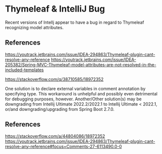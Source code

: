 # Thymeleaf & IntelliJ Bug
Recent versions of Intellj appear to have a bug in regard to Thymeleaf recognizing model attributes.

## References
https://youtrack.jetbrains.com/issue/IDEA-294863/Thymeleaf-plugin-cant-resolve-any-reference
https://youtrack.jetbrains.com/issue/IDEA-205382/Spring-MVC-Thymeleaf-model-attributes-are-not-resolved-in-the-included-templates

https://stackoverflow.com/q/38710585/18972352

One solution is to declare external variables in comment annotation by specifying type. This workaround is unhelpful and possibly even detrimental for debugging purposes, however.
Another/Other solution(s) may be downgrading from Intellij Ultimate 2022.2/2022.1 to Intellij Ultimate < 2022.1, or/and downgrading/upgrading from Spring Boot 2.7.0.  

## References
https://stackoverflow.com/a/44804086/18972352
https://youtrack.jetbrains.com/issue/IDEA-294863/Thymeleaf-plugin-cant-resolve-any-reference#focus=Comments-27-6113490.0-0
